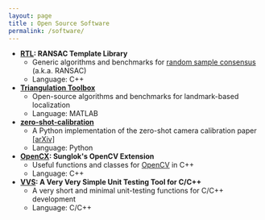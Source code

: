 ```yaml
---
layout: page
title : Open Source Software
permalink: /software/
---
```


* **[RTL](https://github.com/mint-lab/rtl): RANSAC Template Library**
  * Generic algorithms and benchmarks for [random sample consensus](https://en.wikipedia.org/wiki/Random_sample_consensus) (a.k.a. RANSAC)
  * Language: C++
* **[Triangulation Toolbox](https://sites.google.com/site/sunglok/tt)**
  * Open-source algorithms and benchmarks for landmark-based localization
  * Language: MATLAB
* **[zero-shot-calibration](https://github.com/mint-lab/zero-shot-calibration)**
  * A Python implementation of the zero-shot camera calibration paper [[arXiv]](https://arxiv.org/abs/2011.14607)
  * Language: Python
* **[OpenCX](https://github.com/mint-lab/opencx): Sunglok's OpenCV Extension**
  * Useful functions and classes for [OpenCV](https://opencv.org/) in C++
  * Language: C++
* **[VVS](https://github.com/mint-lab/vvs): A Very Very Simple Unit Testing Tool for C/C++**
  * A very short and minimal unit-testing functions for C/C++ development
  * Language: C/C++
